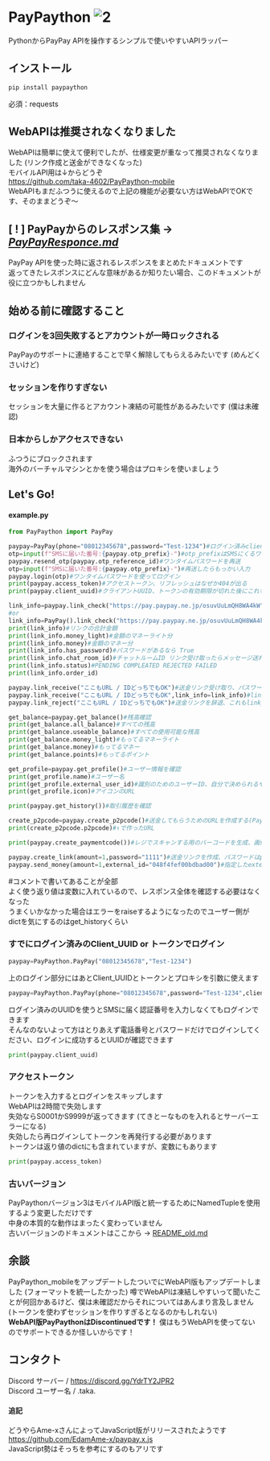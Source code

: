 # PayPaython ![2](images/1.png)
PythonからPayPay APIを操作するシンプルで使いやすいAPIラッパー   
## インストール
```py
pip install paypaython
```
必須：requests
## WebAPIは推奨されなくなりました
WebAPIは簡単に使えて便利でしたが、仕様変更が重なって推奨されなくなりました (リンク作成と送金ができなくなった)  
モバイルAPI用は↓からどうぞ  
https://github.com/taka-4602/PayPaython-mobile  
WebAPIもまだふつうに使えるので上記の機能が必要ない方はWebAPIでOKです、そのままどうぞ～
## [ ! ] PayPayからのレスポンス集 -> *[PayPayResponce.md](https://github.com/taka-4602/PayPaython/blob/main/PAYPAYRESPONCE.md)*
PayPay APIを使った時に返されるレスポンスをまとめたドキュメントです  
返ってきたレスポンスにどんな意味があるか知りたい場合、このドキュメントが役に立つかもしれません  
## 始める前に確認すること
### ログインを3回失敗するとアカウントが一時ロックされる
PayPayのサポートに連絡することで早く解除してもらえるみたいです (めんどくさいけど)
### セッションを作りすぎない
セッションを大量に作るとアカウント凍結の可能性があるみたいです (僕は未確認)
### 日本からしかアクセスできない
ふつうにブロックされます  
海外のバーチャルマシンとかを使う場合はプロキシを使いましょう
## Let's Go!
#### example.py
```py
from PayPaython import PayPay

paypay=PayPay(phone="08012345678",password="Test-1234")#ログイン済みclient_uuid="str"をセットするとOTPをスキップできます #access_token="str"トークンをセットするとログインをスキップします #proxy=dictでプロキシを設定できます
otp=input(f"SMSに届いた番号:{paypay.otp_prefix}-")#otp_prefixはSMSにくるワンタイムパスワードの接頭、TA-4602のTAの部分
paypay.resend_otp(paypay.otp_reference_id)#ワンタイムパスワードを再送
otp=input(f"SMSに届いた番号:{paypay.otp_prefix}-")#再送したらもっかい入力
paypay.login(otp)#ワンタイムパスワードを使ってログイン
print(paypay.access_token)#アクセストークン、リフレッシュはなぜか404が出る
print(paypay.client_uuid)#クライアントUUID、トークンの有効期限が切れた後にこれを設定して再度ログインするとOTPをスキップできる

link_info=paypay.link_check("https://pay.paypay.ne.jp/osuvUuLmQH8WA4kW")#送金リンク確認、URLかID = "osuvUuLmQH8WA4kW" この部分 でリクエストできる
#or
link_info=PayPay().link_check("https://pay.paypay.ne.jp/osuvUuLmQH8WA4kW")#link_checkはログインなしでも使うことができる
print(link_info)#リンクの合計金額
print(link_info.money_light)#金額のマネーライト分
print(link_info.money)#金額のマネー分
print(link_info.has_password)#パスワードがあるなら True
print(link_info.chat_room_id)#チャットルームID リンク受け取ったらメッセージ送れるあれのID
print(link_info.status)#PENDING COMPLEATED REJECTED FAILED
print(link_info.order_id)

paypay.link_receive("ここもURL / IDどっちでもOK")#送金リンク受け取り、パスワードはpassword=str
paypay.link_receive("ここもURL / IDどっちでもOK",link_info=link_info)#link_info=dict、これを設定するとリンクチェックをスキップする
paypay.link_reject("ここもURL / IDどっちでもOK")#送金リンクを辞退、これもlink_infoにdictをつっこめる

get_balance=paypay.get_balance()#残高確認
print(get_balance.all_balance)#すべての残高
print(get_balance.useable_balance)#すべての使用可能な残高
print(get_balance.money_light)#もってるマネーライト
print(get_balance.money)#もってるマネー
print(get_balance.points)#もってるポイント

get_profile=paypay.get_profile()#ユーザー情報を確認
print(get_profile.name)#ユーザー名
print(get_profile.external_user_id)#識別のためのユーザーID、自分で決められるやつとは違う
print(get_profile.icon)#アイコンのURL

print(paypay.get_history())#取引履歴を確認

create_p2pcode=paypay.create_p2pcode()#送金してもらうためのURLを作成する(PayPayアプリのQRコードとおなじ)
print(create_p2pcode.p2pcode)#↑で作ったURL

print(paypay.create_paymentcode())#レジでスキャンする用のバーコードを生成、画像はアプリ内で処理されるからコードだけ生成してもよっぽど機材を持ってる人じゃない限り無意味、死に機能

paypay.create_link(amount=1,password="1111")#送金リンクを作成、パスワードはpassword=str...この機能は2024/3月下旬に使えなくなった (エンドポイントから削除された)
paypay.send_money(amount=1,external_id="048f4fef00bdbad00")#指定したexternalidのユーザーに直接送金...この機能も2024/3月下旬に使えなくなった (エンドポイントから削除された)
```
#コメントで書いてあることが全部  
よく使う返り値は変数に入れているので、レスポンス全体を確認する必要はなくなった  
うまくいかなかった場合はエラーをraiseするようになったのでユーザー側がdictを気にするのはget_historyくらい  
### すでにログイン済みのClient_UUID or トークンでログイン
```py
paypay=PayPaython.PayPay("08012345678","Test-1234")
```
上のログイン部分にはあとClient_UUIDとトークンとプロキシを引数に使えます  
```py
paypay=PayPaython.PayPay(phone="08012345678",password="Test-1234",client_uuid="d2d786a9-6a9f-49e1-9139-ba2f5f7f9f1d",token="とてもながい==",proxy={"http":"http://example.com"})
```
ログイン済みのUUIDを使うとSMSに届く認証番号を入力しなくてもログインできます  
そんなのないよって方はとりあえず電話番号とパスワードだけでログインしてください、ログインに成功するとUUIDが確認できます
```py
print(paypay.client_uuid)
```
### アクセストークン
トークンを入力するとログインをスキップします  
WebAPIは2時間で失効します  
失効ならS0001かS9999が返ってきます (てきとーなものを入れるとサーバーエラーになる)  
失効したら再ログインしてトークンを再発行する必要があります  
トークンは返り値のdictにも含まれていますが、変数にもあります  
```py
print(paypay.access_token)
```
### 古いバージョン
PayPaythonバージョン3はモバイルAPI版と統一するためにNamedTupleを使用するよう変更しただけです  
中身の本質的な動作はまったく変わっていません  
古いバージョンのドキュメントはここから -> [README_old.md](https://github.com/taka-4602/PayPaython/blob/main/README_old.md)
## 余談
PayPaython_mobileをアップデートしたついでにWebAPI版もアップデートしました (フォーマットを統一したかった)
噂でWebAPIは凍結しやすいって聞いたことが何回かあるけど、僕は未確認だからそれについてはあんまり言及しません (トークンを使わずセッションを作りすぎるとなるのかもしれない)  
**WebAPI版PayPaythonはDiscontinuedです！** 僕はもうWebAPIを使ってないのでサポートできるか怪しいからです！
## コンタクト  
Discord サーバー / https://discord.gg/YdrTY2JPR2  
Discord ユーザー名 / .taka.  
#### 追記
どうやらAme-xさんによってJavaScript版がリリースされたようです  
https://github.com/EdamAme-x/paypay.x.js  
JavaScript勢はそっちを参考にするのもアリです

